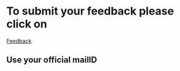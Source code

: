 # To submit your feedback please click on 

[Feedback](https://www.metricsthatmatter.com/url/u.aspx?77D196C29220615435)

## Use your official mailID


